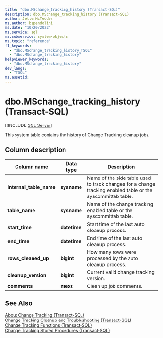 ```yaml
---
title: "dbo.MSchange_tracking_history (Transact-SQL)"
description: dbo.MSchange_tracking_history (Transact-SQL)
author: JetterMcTedder
ms.author: bspendolini
ms.date: "10/20/2022"
ms.service: sql
ms.subservice: system-objects
ms.topic: "reference"
f1_keywords:
  - "dbo.MSchange_tracking_history_TSQL"
  - "dbo.MSchange_tracking_history"
helpviewer_keywords:
  - "dbo.MSchange_tracking_history"
dev_langs:
  - "TSQL"
ms.assetid:
---
```

# dbo.MSchange_tracking_history (Transact-SQL)

[!INCLUDE [SQL Server](../../includes/applies-to-version/sqlserver.md)]

This system table contains the history of Change Tracking cleanup jobs.

## Column description

|Column name|Data type|Description|  
|-----------------|---------------|-----------------|  
|**internal_table_name**|**sysname**|Name of the side table used to track changes for a change tracking enabled table or the syscommittab table.|  
|**table_name**|**sysname**|Name of the change tracking enabled table or the syscommittab table.|  
|**start_time**|**datetime**|Start time of the last auto cleanup process.|  
|**end_time**|**datetime**|End time of the last auto cleanup process.|  
|**rows_cleaned_up**|**bigint**|How many rows were processed by the auto cleanup process.|  
|**cleanup_version**|**bigint**|Current valid change tracking version.|  
|**comments**|**ntext**|Clean up job comments.|  
  
## See Also

 [About Change Tracking &#40;Transact-SQL&#41;](../../relational-databases/track-changes/about-change-tracking-sql-server.md)  
 [Change Tracking Cleanup and Troubleshooting &#40;Transact-SQL&#41;](../../relational-databases/track-changes/cleanup-and-troubleshoot-change-tracking-sql-server.md)  
 [Change Tracking Functions &#40;Transact-SQL&#41;](../../relational-databases/system-functions/change-tracking-functions-transact-sql.md)  
 [Change Tracking Stored Procedures &#40;Transact-SQL&#41;](../../relational-databases/system-stored-procedures/change-tracking-stored-procedures-transact-sql.md)  
